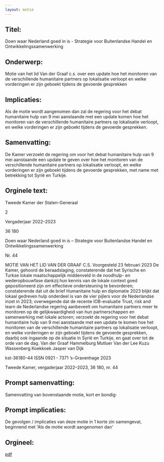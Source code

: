```yaml
---
layout: motie
---
```

## Titel:
Doen waar Nederland goed in is - Strategie voor Buitenlandse Handel en Ontwikkelingssamenwerking
## Onderwerp:
Motie van het lid Van der Graaf c.s. over een update hoe het monitoren van de verschillende humanitaire partners op lokalisatie verloopt en welke vorderingen er zijn geboekt tijdens de gevoerde gesprekken
## Implicaties:

Als de motie wordt aangenomen dan zal de regering voor het debat humanitaire hulp van 9 mei aanstaande met een update komen hoe het monitoren van de verschillende humanitaire partners op lokalisatie verloopt, en welke vorderingen er zijn geboekt tijdens de gevoerde gesprekken.
## Samenvatting:

De Kamer verzoekt de regering om voor het debat humanitaire hulp van 9 mei aanstaande een update te geven over hoe het monitoren van de verschillende humanitaire partners op lokalisatie verloopt, en welke vorderingen er zijn geboekt tijdens de gevoerde gesprekken, met name met betrekking tot Syrië en Turkije.
## Orginele text:


Tweede Kamer der Staten-Generaal

2

Vergaderjaar 2022–2023

36 180

Doen waar Nederland goed in is – Strategie voor
Buitenlandse Handel en
Ontwikkelingssamenwerking

Nr. 44

MOTIE VAN HET LID VAN DER GRAAF C.S.
Voorgesteld 23 februari 2023
De Kamer,
gehoord de beraadslaging,
constaterende dat het Syrische en Turkse lokale maatschappelijk
middenveld in de noodhulp- en wederopbouwfase dankzij hun kennis van
de lokale context goed gepositioneerd zijn om effectieve ondersteuning te
bevorderen;
constaterende dat uit de brief Humanitaire hulp en diplomatie 2023 blijkt
dat lokaal gedreven hulp onderdeel is van de vier pijlers voor de Nederlandse inzet in 2023;
overwegende dat de recente IOB-evaluatie Trust, risk and learn de
Nederlandse regering aanbeveelt om humanitaire partners meer te
monitoren op de gelijkwaardigheid van hun partnerschappen en
samenwerking met lokale actoren;
verzoekt de regering voor het debat humanitaire hulp van 9 mei
aanstaande met een update te komen hoe het monitoren van de verschillende humanitaire partners op lokalisatie verloopt, en welke vorderingen
er zijn geboekt tijdens de gevoerde gesprekken, daarbij ook ingaande op
de situatie in Syrië en Turkije,
en gaat over tot de orde van de dag.
Van der Graaf
Hammelburg
Mutluer
Van der Lee
Kuzu
Wassenberg
Koekkoek
Jasper van Dijk

kst-36180-44
ISSN 0921 - 7371
’s-Gravenhage 2023

Tweede Kamer, vergaderjaar 2022–2023, 36 180, nr. 44


## Prompt samenvatting:
Samenvatting van bovenstaande motie, kort en bondig:


## Prompt implicaties:
De gevolgen / implicaties van deze motie in 1 korte zin samengevat, beginnend met 'Als de motie wordt aangenomen dan' 

## Orgineel:
[pdf](https://gegevensmagazijn.tweedekamer.nl/OData/v4/2.0/Document(6a6e345a-864c-4159-ae7a-3fd756e91e1f)/resource)
